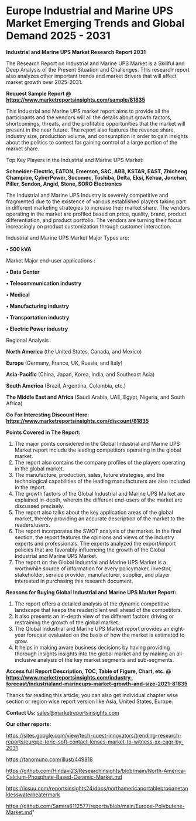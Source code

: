  # Europe Industrial and Marine UPS Market Emerging Trends and Global Demand 2025 - 2031

<strong>Industrial and Marine UPS Market Research Report 2031</strong>

The Research Report on Industrial and Marine UPS Market is a Skillful and Deep Analysis of the Present Situation and Challenges. This research report also analyzes other important trends and market drivers that will affect market growth over 2025-2031.

<strong>Request Sample Report @ <a href=https://www.marketreportsinsights.com/sample/81835>https://www.marketreportsinsights.com/sample/81835</a></strong>

This Industrial and Marine UPS market report aims to provide all the participants and the vendors will all the details about growth factors, shortcomings, threats, and the profitable opportunities that the market will present in the near future. The report also features the revenue share, industry size, production volume, and consumption in order to gain insights about the politics to contest for gaining control of a large portion of the market share.

Top Key Players in the Industrial and Marine UPS Market:

<strong>Schneider-Electric, EATON, Emerson, S&C, ABB, KSTAR, EAST, Zhicheng Champion, CyberPower, Socomec, Toshiba, Delta, Eksi, Kehua, Jonchan, Piller, Sendon, Angid, Stone, SORO Electronics</strong>

The Industrial and Marine UPS Industry is severely competitive and fragmented due to the existence of various established players taking part in different marketing strategies to increase their market share. The vendors operating in the market are profiled based on price, quality, brand, product differentiation, and product portfolio. The vendors are turning their focus increasingly on product customization through customer interaction.

Industrial and Marine UPS Market Major Types are:

<strong>• 500 kVA</strong>

Market Major end-user applications :

<strong>• Data Center

• Telecommunication industry

• Medical

• Manufacturing industry

• Transportation industry

• Electric Power industry</strong>

Regional Analysis

</u><strong><b>North America</b></strong> (the United States, Canada, and Mexico)

<strong><b>Europe </b></strong>(Germany, France, UK, Russia, and Italy)

<strong><b>Asia-Pacific</b></strong> (China, Japan, Korea, India, and Southeast Asia)

<strong><b>South America</b></strong> (Brazil, Argentina, Colombia, etc.)

<strong><b>The Middle East and Africa</b></strong> (Saudi Arabia, UAE, Egypt, Nigeria, and South Africa)

<strong>Go For Interesting Discount Here: <a href=https://www.marketreportsinsights.com/discount/81835>https://www.marketreportsinsights.com/discount/81835</a></strong>

<strong>Points Covered in The Report:</strong>
<ol>
  <li>The major points considered in the Global Industrial and Marine UPS Market report include the leading competitors operating in the global market.</li>
  <li>The report also contains the company profiles of the players operating in the global market.</li>
  <li>The manufacture, production, sales, future strategies, and the technological capabilities of the leading manufacturers are also included in the report.</li>
  <li>The growth factors of the Global Industrial and Marine UPS Market are explained in-depth, wherein the different end-users of the market are discussed precisely.</li>
  <li>The report also talks about the key application areas of the global market, thereby providing an accurate description of the market to the readers/users.</li>
  <li>The report incorporates the SWOT analysis of the market. In the final section, the report features the opinions and views of the industry experts and professionals. The experts analyzed the export/import policies that are favorably influencing the growth of the Global Industrial and Marine UPS Market.</li>
  <li>The report on the Global Industrial and Marine UPS Market is a worthwhile source of information for every policymaker, investor, stakeholder, service provider, manufacturer, supplier, and player interested in purchasing this research document.</li>
</ol>
<strong>Reasons for Buying Global Industrial and Marine UPS Market Report:</strong>

<ol>
  <li>The report offers a detailed analysis of the dynamic competitive landscape that keeps the reader/client well ahead of the competitors.</li>
  <li>It also presents an in-depth view of the different factors driving or restraining the growth of the global market.</li>
  <li>The Global Industrial and Marine UPS Market report provides an eight-year forecast evaluated on the basis of how the market is estimated to grow.</li>
  <li>It helps in making aware business decisions by having providing thorough insights insights into the global market and by making an all-inclusive analysis of the key market segments and sub-segments.</li>
</ol>
<strong>Access full Report Description, TOC, Table of Figure, Chart, etc. @ <a href=https://www.marketreportsinsights.com/industry-forecast/industrialand-marineups-market-growth-and-size-2021-81835>https://www.marketreportsinsights.com/industry-forecast/industrialand-marineups-market-growth-and-size-2021-81835</a></strong>


Thanks for reading this article; you can also get individual chapter wise section or region wise report version like Asia, United States, Europe.

<strong>Contact Us:</strong>
sales@marketreportsinsights.com

<strong>Our other reports:</strong>

<a href=https://sites.google.com/view/tech-quest-innovators/trending-research-reports/europe-toric-soft-contact-lenses-market-to-witness-xx-cagr-by-2031>https://sites.google.com/view/tech-quest-innovators/trending-research-reports/europe-toric-soft-contact-lenses-market-to-witness-xx-cagr-by-2031</a>

<a href=https://tanomuno.com/illust/449818>https://tanomuno.com/illust/449818</a>

<a href=https://github.com/Hindavi23/Researchinsights/blob/main/North-America-Calcium-Phosphate-Based-Ceramic-Market.md>https://github.com/Hindavi23/Researchinsights/blob/main/North-America-Calcium-Phosphate-Based-Ceramic-Market.md</a>

<a href=https://issuu.com/reportsinsights24/docs/northamericaportablepropanetanklesswaterheatermark>https://issuu.com/reportsinsights24/docs/northamericaportablepropanetanklesswaterheatermark</a>

<a href=https://github.com/Samira6112577/reports/blob/main/Europe-Polybutene-Market.md>https://github.com/Samira6112577/reports/blob/main/Europe-Polybutene-Market.md</a>"
